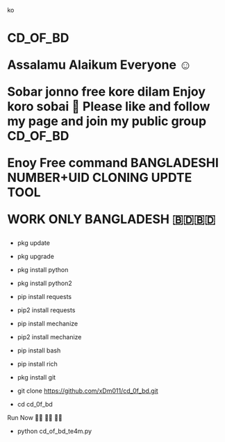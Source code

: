 ko

<h1>CD_OF_BD
  
  Assalamu Alaikum Everyone ☺️

Sobar jonno free kore dilam Enjoy koro sobai 🥰
Please like and follow my page and join my public group 
CD_OF_BD

Enoy Free command
BANGLADESHI NUMBER+UID CLONING UPDTE TOOL

WORK ONLY BANGLADESH 🇧🇩🇧🇩 </h1>


* pkg update

* pkg upgrade

* pkg install python

* pkg install python2

* pip install requests

* pip2 install requests

* pip install mechanize

* pip2 install mechanize

* pip install bash

* pip install rich

* pkg install git

* git clone https://github.com/xDm011/cd_0f_bd.git

* cd cd_0f_bd

 Run Now 🏃‍♂️ 🏃‍♂️ 🏃‍♂️


* python cd_of_bd_te4m.py
